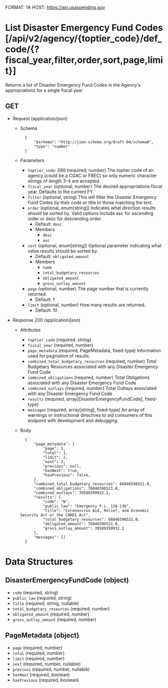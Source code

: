 FORMAT: 1A
HOST: https://api.usaspending.gov

# List Disaster Emergency Fund Codes [/api/v2/agency/{toptier_code}/def_code/{?fiscal_year,filter,order,sort,page,limit}]

Returns a list of Disaster Emergency Fund Codes in the Agency's appropriations for a single fiscal year

## GET

+ Request (application/json)
    + Schema

            {
                "$schema": "http://json-schema.org/draft-04/schema#",
                "type": "number"
            }
    + Parameters
        + `toptier_code`: 086 (required, number)
            The toptier code of an agency (could be a CGAC or FREC) so only numeric character strings of length 3-4 are accepted.
        + `fiscal_year` (optional, number)
            The desired appropriations fiscal year. Defaults to the current FY.
        + `filter` (optional, string)
            This will filter the Disaster Emergency Fund Codes by their code or title to those matching the text.
        + `order` (optional, enum[string])
            Indicates what direction results should be sorted by. Valid options include asc for ascending order or desc for descending order.
            + Default: `desc`
            + Members
                + `desc`
                + `asc`
        + `sort` (optional, enum[string])
            Optional parameter indicating what value results should be sorted by.
            + Default: `obligated_amount`
            + Members
                + `name`
                + `total_budgetary_resources`
                + `obligated_amount`
                + `gross_outlay_amount`
        + `page` (optional, number)
            The page number that is currently returned.
            + Default: 1
        + `limit` (optional, number)
            How many results are returned.
            + Default: 10

+ Response 200 (application/json)
    + Attributes
        + `toptier_code` (required, string)
        + `fiscal_year` (required, number)
        + `page_metadata` (required, PageMetadata, fixed-type)
            Information used for pagination of results.
        + `combined_total_budgetary_resources` (required, number)
            Total Budgetary Resources associated with any Disaster Emergency Fund Code
        + `combined_obligations` (required, number)
            Total Obligations associated with any Disaster Emergency Fund Code
        + `combined_outlays` (required, number)
            Total Outlays associated with any Disaster Emergency Fund Code
        + `results` (required, array[DisasterEmergencyFundCode], fixed-type)
        + `messages` (required, array[string], fixed-type)
            An array of warnings or instructional directives to aid consumers of this endpoint with development and debugging.

    + Body

            {
                "page_metadata": {
                    "page": 1,
                    "total": 1,
                    "limit": 2,
                    "next": 2,
                    "previous": null,
                    "hasNext": true,
                    "hasPrevious": false,
                },
                "combined_total_budgetary_resources": 66846596521.0,
                "combined_obligations": 76046596521.0,
                "combined_outlays": 39589399932.2,
                "results": [
                    "code": "N",
                    "public_law": "Emergency P.L. 116-136",
                    "title": "Coronavirus Aid, Relief, and Economic Security Act or the CARES Act",
                    "total_budgetary_resources": 66846596521.0,
                    "obligated_amount": 76046596521.0,
                    "gross_outlay_amount": 39589399932.2
                ],
                "messages": []
            }

# Data Structures

## DisasterEmergencyFundCode (object)
+ `code` (required, string)
+ `public_law` (required, string)
+ `title` (required, string, nullable)
+ `total_budgetary_resources` (required, number)
+ `obligated_amount` (required, number)
+ `gross_outlay_amount` (required, number)

## PageMetadata (object)
+ `page` (required, number)
+ `total` (required, number)
+ `limit` (required, number)
+ `next` (required, number, nullable)
+ `previous` (required, number, nullable)
+ `hasNext` (required, boolean)
+ `hasPrevious` (required, boolean)
